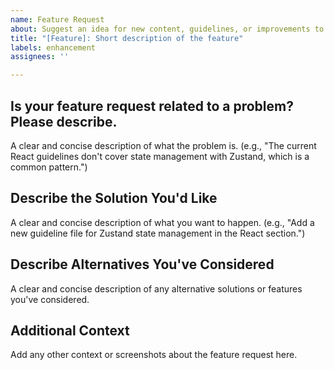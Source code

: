 ```yaml
---
name: Feature Request
about: Suggest an idea for new content, guidelines, or improvements to the kit.
title: "[Feature]: Short description of the feature"
labels: enhancement
assignees: ''

---
```


## Is your feature request related to a problem? Please describe.
A clear and concise description of what the problem is. (e.g., "The current React guidelines don't cover state management with Zustand, which is a common pattern.")

## Describe the Solution You'd Like
A clear and concise description of what you want to happen. (e.g., "Add a new guideline file for Zustand state management in the React section.")

## Describe Alternatives You've Considered
A clear and concise description of any alternative solutions or features you've considered.

## Additional Context
Add any other context or screenshots about the feature request here.

